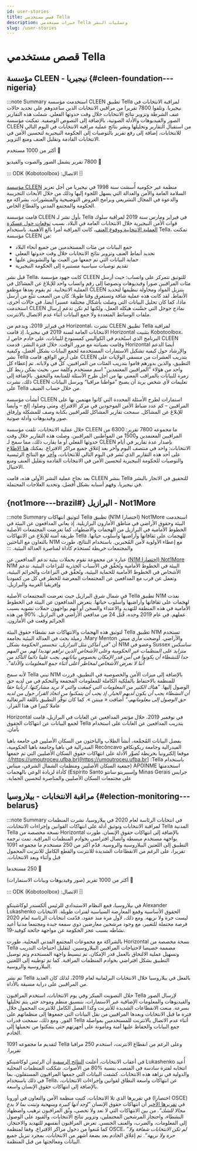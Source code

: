 ```yaml
---
id: user-stories
title: قصص مستخدمي Tella
description: خبرات مستخدمي Tella وعمليات النشر
slug: /user-stories
---
```


# قصص مستخدمي Tella


## مؤسسة CLEEN - نيجيريا {#cleen-foundation---nigeria}

:::note Summary
استخدمت مؤسسة CLEEN تطبيق Tella لمراقبة الانتخابات في نيجيريا. وتلقوا 7800 تقريرا من مراقبي الانتخابات الذين ساعدوهم على تحديد حالات عنف الشرطة وتزوير نتائج الانتخابات خلال وقت حدوثها الفعلي. شملت هذه التقارير الصور والفيديوهات والأدلة الصوتية، بالإضافة إلى النصوص الوصفية. تمكنت مؤسسة CLEEN من استقبال التقارير وتحليلها ونشر نتائج عملية مراقبة الانتخابات في اليوم التالي للانتخابات، إضافة إلى رفع تقرير بالتوصيات إلى الحكومة النيجيرية لتحسين الأمن في الانتخابات القادمة وتقليل العنف ومنع التزوير.


‫👥 أكثر من 1000 مستخدم


‫📲 7800 تقرير يشمل الصور والصوت والفيديو


‫🗄️ الاتصال: ODK (Kobotoolbox)
:::

[مؤسسة CLEEN](https://cleen.org/) منظمة غير حكومية أُسسَت سنة 1998 في نيجيريا من أجل تعزيز السلامة العامة والأمن والعدالة التي يسهل اللجوء إليها وذلك من خلال الأبحاث التجريبية والدعوة في المجال التشريعي وبرامج العروض التوضيحية والمنشورات، بشراكة مع الحكومة والمجتمع المدني والقطاع الخاص.

قامت مؤسسة CLEEN بأول نشر لـ Tella في فبراير ومارس سنة 2019 لمراقبة سلوك قوات الأمن النيجيرية خلال الانتخابات العامة في البلاد. بسبب [توقعات حول عسكرة العملية الانتخابية ووقوع العنف](https://www.nytimes.com/2019/02/26/world/africa/nigeria-election-results.html)، كانت المراقبة أمرا بالغ الأهمية. باستخدام Tella، تمكنت مؤسسة CLEEN من:



* جمع البيانات من مئات المستخدمين من جميع أنحاء البلاد
* تحديد أنماط العنف وتزوير نتائج الانتخابات خلال وقت حدوثها الفعلي
* حماية البيانات التي تم جمعها من العبث بها والتشويش عليها
* تقديم توصيات سياسية مستنيرة إلى الحكومة النيجيرية

قبل نشر Tella، كانت جهود مؤسسة CLEEN للتوثيق تتمركز على واتساب: حيث أرسل مئات المراقبين صورا وفيديوهات ونصوصا إلى رقم واتساب واحد للإبلاغ عن المشاكل في العملية الانتخابية. ثم يقوم  بعدها موظفو CLEEN بتنزيل المواد ومحاولة تنظيمها لتحديد الأنماط. لقد كانت هذه عملية شاقة وتستغرق وقتا طويلا: كان من الصعب تتبُّع من أرسل ماذا، كما كان تحليل البيانات التي وصلت بأشكال مختلفة عسيرا أيضا. في حالات أخرى، استخدمت CLEEN نماذج جوجل التي حسَّنت هيكلة العمل، ولكنها لم تكن تدعم إرسال ملفات الوسائط المتعددة ولا جمع البيانات أثناء عدم الاتصال بالانترنت.

في فبراير 2019، وبدعم من Horizontal، نشرت CLEEN تطبيق Tella لمراقبة الانتخابات العامة لسنة 2019 في نيجيريا. إذ قامت Horizontal بتثبيت Kobotoolbox، البرنامج الذي استُخدم في الكواليس كمستودع للبيانات، على خادم خاص لـ CLEEN وقامت بصيانته مع مرور الوقت. خلال فترة النشر، قدمت Horizontal أيضا الدعم والإرشاد حول كيفية تشكيل الاستمارات المستخدمة لجمع البيانات بشكل أفضل، وكيفية نشر Tella على أرض الواقع. قامت CLEEN بتدريب العشرات من منسقي الولايات على التطبيق، والذين بدورهم قاموا بتدريب المئات من المراقبين، كلٌّ في ولاياته. تم إعطاء كل واحد من هؤلاء "المراقبين المعتمدين" اسم مستخدم وكلمة سر، بحيث يمكن ربط كل زمرة للبيانات بالمراقب المعني بها من أجل طرح الأسئلة للمتابعة والتحقق. بالإضافة إلى ذلك، نشرت CLEEN تعليمات لأي شخص يريد أن يصبح ”مواطنا مراقبا“ ويرسل البيانات على Tella من خلال حساب الضيف.

أنشأت مؤسسة CLEEN استمارات لطرح الأسئلة المحددة التي كانوا مهتمين بها على المراقبين – كم عدد ضباط الأمن الموجودين في مركز الاقتراع، ومتى وصلوا، إلخ – وأيضا للإبلاغ عن المشاكل. سمحت تقارير المشاكل للمراقبين بكتابة وصف للمشكلة وإرفاق صور وفيديوهات وأدلة صوتية.

خلال عملية الانتخابات، تلقت مؤسسة CLEEN ما مجموعه 7800 تقرير: 6300 من المراقبين المعتمدين و1500 من المواطنين المراقبين. وصلت هذه التقارير خلال وقت حدوثها الفعلي أو ما يقارب ذلك، مما سمح لـ CLEEN بإصدار عدة تقارير في أيام الانتخابات: واحد في منتصف اليوم وآخر بعد إغلاق جميع مراكز الاقتراع. يمكنك [هنا الاطلاع](https://cleen.org/2019/02/24/cleen-foundations-post-election-statement-on-the-2019-presidential-and-national-assembly-elections/) على أحد هذه التقارير الذي نُشر في اليوم التالي للانتخابات، [وآخر](https://cleen.org/2019/10/23/public-presentation-of-the-report-of-2019-general-elections-in-nigeria/) مع النتائج الرئيسية والتوصيات للحكومة النيجيرية لتحسين الأمن في الانتخابات القادمة وتقليل العنف ومنع الاحتيال.

بعد نجاح عملية النشر الأولى هذه، قامت CLEEN بنشر Tella للتحقيق في الاتجار بالبشر في نيجيريا، وفهم أسبابه بشكل أفضل، وتحديد العلاجات المحتملة.


## ‫Not1More - البرازيل {#not1more---brazil}

:::note Summary
‫استخدمت Not1More (اختصارا N1M) تطبيق Tella لتوثيق انتهاكات البيئة وحقوق الأراضي في مناطق الأمازون البرازيلية. إذ يعاني المدافعون عن البيئة في الخطوط الأمامية في البرازيل من الهجمات والاضطهاد، كما تعرضت المجتمعات الأصلية للهجمات على ثقافاتها وأراضيها وأسلوب حياتها. Tella طريقة آمنة للإبلاغ عن الانتهاكات مع إعطاء الأولوية لأمن المُخبرين. باستخدام النتائج، طورت N1M بالتعاون مع الباحثين والمجتمعات خريطة تُستخدَم كأداة لمناصرة العدالة البيئية.
:::


‫[Not1More (اختصارا N1M)](https://not1more.org/) عبارة عن مجموعة تقوم بحملات بيئية تدعم المدافعين عن البيئة في الخطوط الأمامية وتُحقِّق في الأسباب الجذرية للنزاعات البيئية. تدعم N1M الأشخاص في الخطوط الأمامية للحماية البيئية، وتُحقِّق في النزاعات والجرائم البيئية، وتعمل عن قرب مع المدافعين عن المجتمعات المعرضة للخطر في كل من كمبوديا وإفريقيا الغربية والبرازيل.

‫نفذت N1M تطبيق Tella في شمال شرق البرازيل حيث تعرضت المجتمعات الأصلية لهجمات على ثقافاتها وأراضيها وأسلوب حياتها. يتعرض المدافعون عن البيئة في الخطوط الأمامية في هذه المنطقة للتهديد والاعتداء والسجن أو أنهم يواجهون حملات تشويه بسبب عملهم. في عام 2019 وحده، قُتل 24 من مدافعي الأراضي في البرازيل. ‎90% من هذه الجرائم وقعت في الأمازون.

‫تستخدم N1M تطبيق Tella لتوثيق هذه الهجمات والانتهاكات ضد نشطاء حقوق البيئة والأراضي. أوضحت ماري مينتن Mary Menton، زميلة بحث في العدالة البيئية بجامعة ساسكس Sussex وعضو في N1M أن _"في أماكن مثل البرازيل، تتجسس الحكومة بشكل متزايد على المنظمات غير الحكومية وعلى الأشخاص الذين تراهم تهديدا لهم. من المهم جدا للنشطاء أن يكونوا في أمن قدر الإمكان بخصوص بياناتهم. يجب علينا دائما التأكد من أننا لا نعرض الأشخاص لمخاطر أعلى أثناء جمع المعلومات والأدلة"._

‫بالإضافة إلى ميزات الأمن والخصوصية في التطبيق، قررت N1M تبني Tella لأنه سمح للمنظمة بالاحتفاظ بالملكية الكاملة للمعلومات المجمعة والتحكم في من لديه حق الوصول إليها. _”هناك الكثير من المعلومات التي جُمعَت والتي لا نريد مشاركتها. ارتأينا حقا أن النشطاء يجب أن يكون لديهم الخيار. إذ يجب أن يتمكنوا من اتخاذ القرار حول من لديه حق الوصول إلى معلوماتهم،“_ أضافت « مينتن ». كما كان توفُّر التطبيق باللغة البرتغالية عاملا كبيرا في هذا القرار.

‫في نوفمبر 2019، خلال مؤتمر المدافعين عن الغابات في البرازيل، قامت Horizontal بتدريب المدافعين عن الغابات على استخدام Tella لجمع البيانات عن انتهاكات الحقوق بأمان.

‫بفضل البيانات المُجمَّعة، أنشأ الطلاب والباحثون من السكان الأصليين في جامعة باهيا الفيدرالية وجامعة ريكونكافو Recôncavo الفيدرالية في باهيا وجامعة باهيا الحكومية، موقعا إلكترونيا بخريطة تُصوِّر الأدلة على انتهاكات حقوق السكان الأصليين التي تم جمعها باستخدام Tella:‏ [https://umoutroceu.ufba.br](https://umoutroceu.ufba.br/). استخدمتها APOINME (جمعية السكان الأصليين ومنظمات الشمال الشرقي، ميناس جرايس Minas Gerais وإسبيريتو سانتو Espírito Santo) كأداة لزيادة الوعي بالهجمات على مجتمعات السكان الأصليين والمناصرة لتحسين الحماية.


## مراقبة الانتخابات - بيلاروسيا {#election-monitoring---belarus}

:::note Summary
‫في انتخابات الرئاسة لعام 2020 في بيلاروسيا، نشرت المنظمات المدنية Tella لمراقبة الانتخابات وتوثيق أدلة على انتهاكات القوانين وإجراءات الانتخابات، بالإضافة إلى انتهاكات حقوق الإنسان. طورت Horizontal نسخة مخصصة من Tella بواجهة مستخدم مبسطة واتصال افتراضي بخوادم المنظمات المراقِبة. تمت ترجمة التطبيق إلى اللغتين البيلاروسية والروسية. قدّم أكثر من 250 مستخدم ما مجموعه 1091 تقريرا، على الرغم من الانقطاعات الشديدة للانترنت والقطع الكامل للانترنت المحمول قبل وأثناء وبعد الانتخابات.

‫👥 250 مستخدما


‫📲 أكثر من 1000 تقرير (صور وفيديوهات وبيانات الاستمارات)


‫🗄️ الاتصال: ODK (Kobotoolbox)
:::


في بيلاروسيا، قمع النظام الاستبدادي للرئيس ألكسندر لوكاشينكو Alexander Lukashenko الحقوق الأساسية وقمع المعارضة السياسية لفترات طويلة. الانتخابات ليست حرة ولا نزيهة. ومع ذلك، لأول مرة منذ عقود، قدّمت انتخابات الرئاسة لعام 2020 فرصة محتملة للتغيير، مع وجود مرشحين معارضين ذوي سمعة جيدة ومجتمعا مدنيا أعيد نشاطه بسبب عجز الحكومة عن مواجهة جائحة كوفيد-19.

بالشراكة مع مجموعات المجتمع المدني المحلية، طورت Horizontal نسخة مخصصة من Tella مصممة خصيصا لاحتياجات المراقبين البيلاروسيين. لتقليل احتياجات التدريب وتسهيل عملية الالتحاق بالعمل قدر الإمكان، تم تبسيط واجهة المستخدم وتم توصيل التطبيق بشكل افتراضي بخوادم المنظمات المراقبة. كما تم توطينه إلى اللغتين البيلاروسية والروسية.

تم نشر Tella بالفعل في بيلاروسيا خلال الانتخابات البرلمانية لعام 2019، لذلك كان العديد من المراقبين على دراية مسبقة بالأداة.

خلال التصويت المبكر وفي يوم الانتخابات، استخدم المراقبون Tella لإرسال الصور والفيديوهات والمعلومات الإضافية عبر الاستمارات، بتنسيق منظم وموحد حتى يتم تحليلها بسرعة. منعت الانقطاعات الشديدة للأنترنت وكذا الفصل الكامل للانترنت المحمول خلال فترة ما قبل الانتخابات وبعدها المراقبين من نقل البيانات التي جمعوها إلى منظماتهم على الفور. ومع ذلك، سمحت قدرات Tella أثناء عدم الاتصال بالانترنت للمستخدمين بمواصلة جمع البيانات والحفاظ عليها آمنة ومأمونة على أجهزتهم حتى يتمكنوا من تحميلها إلى الخادم.

‫وعلى الرغم من انقطاع الانترنت، استخدم 250 مراقبا Tella لتقديم ما مجموعه 1091 تقريرا.

في أعقاب الانتخابات، أعلنت [النتائج الرسمية](https://eng.belta.by/politics/view/belarus-presidential-election-results-finalized-132578-2020/) أن الرئيس لوكاشينكو Lukashenko أُعيد انتخابه لفترة سادسة في المنصب بنسبة ‏80% من الأصوات. شككت المنظمات المحلية والدولية في نزاهة هذه الانتخابات. كشفت البيانات التي جمعها المراقبون المستقلون، بما في ذلك باستخدام Tella، عن انتهاكات واسعة النطاق لقوانين وإجراءات الانتخابات، بالإضافة إلى انتهاكات حقوق الإنسان واسعة.

‎في تقريرها الذي تلا الانتخابات، كتبت منظمة الأمن والتعاون في أوروبا (اختصارا OSCE) في [تقريرها الأخير](https://www.osce.org/files/f/documents/2/b/469539.pdf) أن انتهاكات حقوق الإنسان _”وُجد أنها كبيرة ومنهجية وثبتت بما لا يدع مجالا للشك“._ من بين الانتهاكات التي لا تعد ولا تحصى، وثّق المراقبون ترهيب واضطهاد النشطاء، واحتجاز المرشحين المحتملين، وتزوير نتائج الانتخابات، والقيود على الوصول إلى المعلومات، والضرب، والعنف الجنسي. تعرض المراقبون أنفسهم للتهديد والاحتجاز، كما مُنعوا من دخول مراكز الاقتراع. وفقا لمنظمة OSCE، _”لم تكن الانتخابات شفافة ولا حرة ولا نزيهة“_. تم إغلاق الخادم بعد بضعة أشهر من الانتخابات، بمجرد تنزيل جميع البيانات ومعالجتها من قبل المنظمة.
